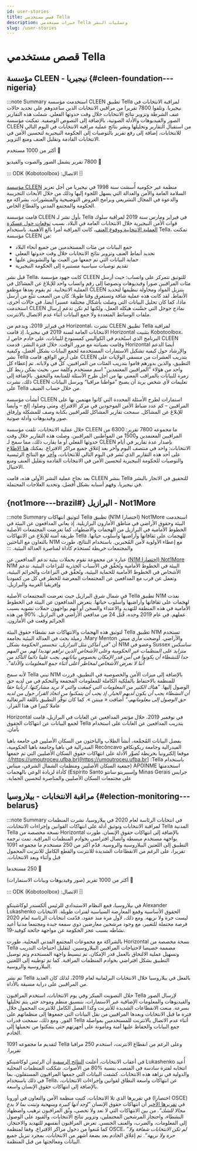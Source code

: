 ```yaml
---
id: user-stories
title: قصص مستخدمي Tella
description: خبرات مستخدمي Tella وعمليات النشر
slug: /user-stories
---
```


# قصص مستخدمي Tella


## مؤسسة CLEEN - نيجيريا {#cleen-foundation---nigeria}

:::note Summary
استخدمت مؤسسة CLEEN تطبيق Tella لمراقبة الانتخابات في نيجيريا. وتلقوا 7800 تقريرا من مراقبي الانتخابات الذين ساعدوهم على تحديد حالات عنف الشرطة وتزوير نتائج الانتخابات خلال وقت حدوثها الفعلي. شملت هذه التقارير الصور والفيديوهات والأدلة الصوتية، بالإضافة إلى النصوص الوصفية. تمكنت مؤسسة CLEEN من استقبال التقارير وتحليلها ونشر نتائج عملية مراقبة الانتخابات في اليوم التالي للانتخابات، إضافة إلى رفع تقرير بالتوصيات إلى الحكومة النيجيرية لتحسين الأمن في الانتخابات القادمة وتقليل العنف ومنع التزوير.


‫👥 أكثر من 1000 مستخدم


‫📲 7800 تقرير يشمل الصور والصوت والفيديو


‫🗄️ الاتصال: ODK (Kobotoolbox)
:::

[مؤسسة CLEEN](https://cleen.org/) منظمة غير حكومية أُسسَت سنة 1998 في نيجيريا من أجل تعزيز السلامة العامة والأمن والعدالة التي يسهل اللجوء إليها وذلك من خلال الأبحاث التجريبية والدعوة في المجال التشريعي وبرامج العروض التوضيحية والمنشورات، بشراكة مع الحكومة والمجتمع المدني والقطاع الخاص.

قامت مؤسسة CLEEN بأول نشر لـ Tella في فبراير ومارس سنة 2019 لمراقبة سلوك قوات الأمن النيجيرية خلال الانتخابات العامة في البلاد. بسبب [توقعات حول عسكرة العملية الانتخابية ووقوع العنف](https://www.nytimes.com/2019/02/26/world/africa/nigeria-election-results.html)، كانت المراقبة أمرا بالغ الأهمية. باستخدام Tella، تمكنت مؤسسة CLEEN من:



* جمع البيانات من مئات المستخدمين من جميع أنحاء البلاد
* تحديد أنماط العنف وتزوير نتائج الانتخابات خلال وقت حدوثها الفعلي
* حماية البيانات التي تم جمعها من العبث بها والتشويش عليها
* تقديم توصيات سياسية مستنيرة إلى الحكومة النيجيرية

قبل نشر Tella، كانت جهود مؤسسة CLEEN للتوثيق تتمركز على واتساب: حيث أرسل مئات المراقبين صورا وفيديوهات ونصوصا إلى رقم واتساب واحد للإبلاغ عن المشاكل في العملية الانتخابية. ثم يقوم  بعدها موظفو CLEEN بتنزيل المواد ومحاولة تنظيمها لتحديد الأنماط. لقد كانت هذه عملية شاقة وتستغرق وقتا طويلا: كان من الصعب تتبُّع من أرسل ماذا، كما كان تحليل البيانات التي وصلت بأشكال مختلفة عسيرا أيضا. في حالات أخرى، استخدمت CLEEN نماذج جوجل التي حسَّنت هيكلة العمل، ولكنها لم تكن تدعم إرسال ملفات الوسائط المتعددة ولا جمع البيانات أثناء عدم الاتصال بالانترنت.

في فبراير 2019، وبدعم من Horizontal، نشرت CLEEN تطبيق Tella لمراقبة الانتخابات العامة لسنة 2019 في نيجيريا. إذ قامت Horizontal بتثبيت Kobotoolbox، البرنامج الذي استُخدم في الكواليس كمستودع للبيانات، على خادم خاص لـ CLEEN وقامت بصيانته مع مرور الوقت. خلال فترة النشر، قدمت Horizontal أيضا الدعم والإرشاد حول كيفية تشكيل الاستمارات المستخدمة لجمع البيانات بشكل أفضل، وكيفية نشر Tella على أرض الواقع. قامت CLEEN بتدريب العشرات من منسقي الولايات على التطبيق، والذين بدورهم قاموا بتدريب المئات من المراقبين، كلٌّ في ولاياته. تم إعطاء كل واحد من هؤلاء "المراقبين المعتمدين" اسم مستخدم وكلمة سر، بحيث يمكن ربط كل زمرة للبيانات بالمراقب المعني بها من أجل طرح الأسئلة للمتابعة والتحقق. بالإضافة إلى ذلك، نشرت CLEEN تعليمات لأي شخص يريد أن يصبح ”مواطنا مراقبا“ ويرسل البيانات على Tella من خلال حساب الضيف.

أنشأت مؤسسة CLEEN استمارات لطرح الأسئلة المحددة التي كانوا مهتمين بها على المراقبين – كم عدد ضباط الأمن الموجودين في مركز الاقتراع، ومتى وصلوا، إلخ – وأيضا للإبلاغ عن المشاكل. سمحت تقارير المشاكل للمراقبين بكتابة وصف للمشكلة وإرفاق صور وفيديوهات وأدلة صوتية.

خلال عملية الانتخابات، تلقت مؤسسة CLEEN ما مجموعه 7800 تقرير: 6300 من المراقبين المعتمدين و1500 من المواطنين المراقبين. وصلت هذه التقارير خلال وقت حدوثها الفعلي أو ما يقارب ذلك، مما سمح لـ CLEEN بإصدار عدة تقارير في أيام الانتخابات: واحد في منتصف اليوم وآخر بعد إغلاق جميع مراكز الاقتراع. يمكنك [هنا الاطلاع](https://cleen.org/2019/02/24/cleen-foundations-post-election-statement-on-the-2019-presidential-and-national-assembly-elections/) على أحد هذه التقارير الذي نُشر في اليوم التالي للانتخابات، [وآخر](https://cleen.org/2019/10/23/public-presentation-of-the-report-of-2019-general-elections-in-nigeria/) مع النتائج الرئيسية والتوصيات للحكومة النيجيرية لتحسين الأمن في الانتخابات القادمة وتقليل العنف ومنع الاحتيال.

بعد نجاح عملية النشر الأولى هذه، قامت CLEEN بنشر Tella للتحقيق في الاتجار بالبشر في نيجيريا، وفهم أسبابه بشكل أفضل، وتحديد العلاجات المحتملة.


## ‫Not1More - البرازيل {#not1more---brazil}

:::note Summary
‫استخدمت Not1More (اختصارا N1M) تطبيق Tella لتوثيق انتهاكات البيئة وحقوق الأراضي في مناطق الأمازون البرازيلية. إذ يعاني المدافعون عن البيئة في الخطوط الأمامية في البرازيل من الهجمات والاضطهاد، كما تعرضت المجتمعات الأصلية للهجمات على ثقافاتها وأراضيها وأسلوب حياتها. Tella طريقة آمنة للإبلاغ عن الانتهاكات مع إعطاء الأولوية لأمن المُخبرين. باستخدام النتائج، طورت N1M بالتعاون مع الباحثين والمجتمعات خريطة تُستخدَم كأداة لمناصرة العدالة البيئية.
:::


‫[Not1More (اختصارا N1M)](https://not1more.org/) عبارة عن مجموعة تقوم بحملات بيئية تدعم المدافعين عن البيئة في الخطوط الأمامية وتُحقِّق في الأسباب الجذرية للنزاعات البيئية. تدعم N1M الأشخاص في الخطوط الأمامية للحماية البيئية، وتُحقِّق في النزاعات والجرائم البيئية، وتعمل عن قرب مع المدافعين عن المجتمعات المعرضة للخطر في كل من كمبوديا وإفريقيا الغربية والبرازيل.

‫نفذت N1M تطبيق Tella في شمال شرق البرازيل حيث تعرضت المجتمعات الأصلية لهجمات على ثقافاتها وأراضيها وأسلوب حياتها. يتعرض المدافعون عن البيئة في الخطوط الأمامية في هذه المنطقة للتهديد والاعتداء والسجن أو أنهم يواجهون حملات تشويه بسبب عملهم. في عام 2019 وحده، قُتل 24 من مدافعي الأراضي في البرازيل. ‎90% من هذه الجرائم وقعت في الأمازون.

‫تستخدم N1M تطبيق Tella لتوثيق هذه الهجمات والانتهاكات ضد نشطاء حقوق البيئة والأراضي. أوضحت ماري مينتن Mary Menton، زميلة بحث في العدالة البيئية بجامعة ساسكس Sussex وعضو في N1M أن _"في أماكن مثل البرازيل، تتجسس الحكومة بشكل متزايد على المنظمات غير الحكومية وعلى الأشخاص الذين تراهم تهديدا لهم. من المهم جدا للنشطاء أن يكونوا في أمن قدر الإمكان بخصوص بياناتهم. يجب علينا دائما التأكد من أننا لا نعرض الأشخاص لمخاطر أعلى أثناء جمع المعلومات والأدلة"._

‫بالإضافة إلى ميزات الأمن والخصوصية في التطبيق، قررت N1M تبني Tella لأنه سمح للمنظمة بالاحتفاظ بالملكية الكاملة للمعلومات المجمعة والتحكم في من لديه حق الوصول إليها. _”هناك الكثير من المعلومات التي جُمعَت والتي لا نريد مشاركتها. ارتأينا حقا أن النشطاء يجب أن يكون لديهم الخيار. إذ يجب أن يتمكنوا من اتخاذ القرار حول من لديه حق الوصول إلى معلوماتهم،“_ أضافت « مينتن ». كما كان توفُّر التطبيق باللغة البرتغالية عاملا كبيرا في هذا القرار.

‫في نوفمبر 2019، خلال مؤتمر المدافعين عن الغابات في البرازيل، قامت Horizontal بتدريب المدافعين عن الغابات على استخدام Tella لجمع البيانات عن انتهاكات الحقوق بأمان.

‫بفضل البيانات المُجمَّعة، أنشأ الطلاب والباحثون من السكان الأصليين في جامعة باهيا الفيدرالية وجامعة ريكونكافو Recôncavo الفيدرالية في باهيا وجامعة باهيا الحكومية، موقعا إلكترونيا بخريطة تُصوِّر الأدلة على انتهاكات حقوق السكان الأصليين التي تم جمعها باستخدام Tella:‏ [https://umoutroceu.ufba.br](https://umoutroceu.ufba.br/). استخدمتها APOINME (جمعية السكان الأصليين ومنظمات الشمال الشرقي، ميناس جرايس Minas Gerais وإسبيريتو سانتو Espírito Santo) كأداة لزيادة الوعي بالهجمات على مجتمعات السكان الأصليين والمناصرة لتحسين الحماية.


## مراقبة الانتخابات - بيلاروسيا {#election-monitoring---belarus}

:::note Summary
‫في انتخابات الرئاسة لعام 2020 في بيلاروسيا، نشرت المنظمات المدنية Tella لمراقبة الانتخابات وتوثيق أدلة على انتهاكات القوانين وإجراءات الانتخابات، بالإضافة إلى انتهاكات حقوق الإنسان. طورت Horizontal نسخة مخصصة من Tella بواجهة مستخدم مبسطة واتصال افتراضي بخوادم المنظمات المراقِبة. تمت ترجمة التطبيق إلى اللغتين البيلاروسية والروسية. قدّم أكثر من 250 مستخدم ما مجموعه 1091 تقريرا، على الرغم من الانقطاعات الشديدة للانترنت والقطع الكامل للانترنت المحمول قبل وأثناء وبعد الانتخابات.

‫👥 250 مستخدما


‫📲 أكثر من 1000 تقرير (صور وفيديوهات وبيانات الاستمارات)


‫🗄️ الاتصال: ODK (Kobotoolbox)
:::


في بيلاروسيا، قمع النظام الاستبدادي للرئيس ألكسندر لوكاشينكو Alexander Lukashenko الحقوق الأساسية وقمع المعارضة السياسية لفترات طويلة. الانتخابات ليست حرة ولا نزيهة. ومع ذلك، لأول مرة منذ عقود، قدّمت انتخابات الرئاسة لعام 2020 فرصة محتملة للتغيير، مع وجود مرشحين معارضين ذوي سمعة جيدة ومجتمعا مدنيا أعيد نشاطه بسبب عجز الحكومة عن مواجهة جائحة كوفيد-19.

بالشراكة مع مجموعات المجتمع المدني المحلية، طورت Horizontal نسخة مخصصة من Tella مصممة خصيصا لاحتياجات المراقبين البيلاروسيين. لتقليل احتياجات التدريب وتسهيل عملية الالتحاق بالعمل قدر الإمكان، تم تبسيط واجهة المستخدم وتم توصيل التطبيق بشكل افتراضي بخوادم المنظمات المراقبة. كما تم توطينه إلى اللغتين البيلاروسية والروسية.

تم نشر Tella بالفعل في بيلاروسيا خلال الانتخابات البرلمانية لعام 2019، لذلك كان العديد من المراقبين على دراية مسبقة بالأداة.

خلال التصويت المبكر وفي يوم الانتخابات، استخدم المراقبون Tella لإرسال الصور والفيديوهات والمعلومات الإضافية عبر الاستمارات، بتنسيق منظم وموحد حتى يتم تحليلها بسرعة. منعت الانقطاعات الشديدة للأنترنت وكذا الفصل الكامل للانترنت المحمول خلال فترة ما قبل الانتخابات وبعدها المراقبين من نقل البيانات التي جمعوها إلى منظماتهم على الفور. ومع ذلك، سمحت قدرات Tella أثناء عدم الاتصال بالانترنت للمستخدمين بمواصلة جمع البيانات والحفاظ عليها آمنة ومأمونة على أجهزتهم حتى يتمكنوا من تحميلها إلى الخادم.

‫وعلى الرغم من انقطاع الانترنت، استخدم 250 مراقبا Tella لتقديم ما مجموعه 1091 تقريرا.

في أعقاب الانتخابات، أعلنت [النتائج الرسمية](https://eng.belta.by/politics/view/belarus-presidential-election-results-finalized-132578-2020/) أن الرئيس لوكاشينكو Lukashenko أُعيد انتخابه لفترة سادسة في المنصب بنسبة ‏80% من الأصوات. شككت المنظمات المحلية والدولية في نزاهة هذه الانتخابات. كشفت البيانات التي جمعها المراقبون المستقلون، بما في ذلك باستخدام Tella، عن انتهاكات واسعة النطاق لقوانين وإجراءات الانتخابات، بالإضافة إلى انتهاكات حقوق الإنسان واسعة.

‎في تقريرها الذي تلا الانتخابات، كتبت منظمة الأمن والتعاون في أوروبا (اختصارا OSCE) في [تقريرها الأخير](https://www.osce.org/files/f/documents/2/b/469539.pdf) أن انتهاكات حقوق الإنسان _”وُجد أنها كبيرة ومنهجية وثبتت بما لا يدع مجالا للشك“._ من بين الانتهاكات التي لا تعد ولا تحصى، وثّق المراقبون ترهيب واضطهاد النشطاء، واحتجاز المرشحين المحتملين، وتزوير نتائج الانتخابات، والقيود على الوصول إلى المعلومات، والضرب، والعنف الجنسي. تعرض المراقبون أنفسهم للتهديد والاحتجاز، كما مُنعوا من دخول مراكز الاقتراع. وفقا لمنظمة OSCE، _”لم تكن الانتخابات شفافة ولا حرة ولا نزيهة“_. تم إغلاق الخادم بعد بضعة أشهر من الانتخابات، بمجرد تنزيل جميع البيانات ومعالجتها من قبل المنظمة.
